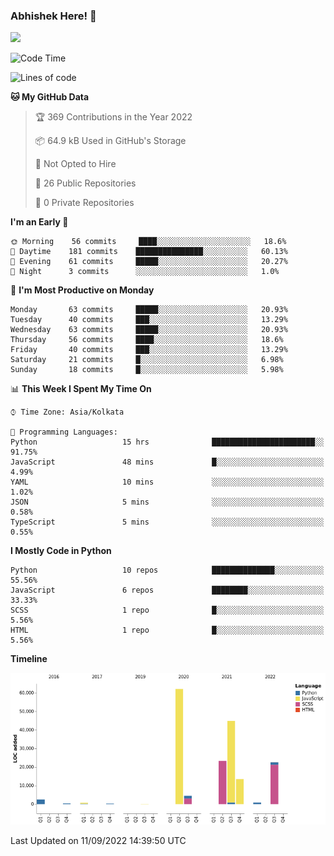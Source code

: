 ### Abhishek Here! 👋
![](https://komarev.com/ghpvc/?username=5parkp1ug&color=green)

<!--
**5parkp1ug/5parkp1ug** is a ✨ _special_ ✨ repository because its `README.md` (this file) appears on your GitHub profile.

Here are some ideas to get you started:

- 🔭 I’m currently working on ...
- 🌱 I’m currently learning ...
- 👯 I’m looking to collaborate on ...
- 🤔 I’m looking for help with ...
- 💬 Ask me about ...
- 📫 How to reach me: ...
- 😄 Pronouns: ...
- ⚡ Fun fact: ...
-->

<!--START_SECTION:waka-->
![Code Time](http://img.shields.io/badge/Code%20Time-468%20hrs%2045%20mins-blue)

![Lines of code](https://img.shields.io/badge/From%20Hello%20World%20I%27ve%20Written-175%20Thousand%20lines%20of%20code-blue)

**🐱 My GitHub Data** 

> 🏆 369 Contributions in the Year 2022
 > 
> 📦 64.9 kB Used in GitHub's Storage 
 > 
> 🚫 Not Opted to Hire
 > 
> 📜 26 Public Repositories 
 > 
> 🔑 0 Private Repositories  
 > 
**I'm an Early 🐤** 

```text
🌞 Morning    56 commits     ████░░░░░░░░░░░░░░░░░░░░░   18.6% 
🌆 Daytime    181 commits    ███████████████░░░░░░░░░░   60.13% 
🌃 Evening    61 commits     █████░░░░░░░░░░░░░░░░░░░░   20.27% 
🌙 Night      3 commits      ░░░░░░░░░░░░░░░░░░░░░░░░░   1.0%

```
📅 **I'm Most Productive on Monday** 

```text
Monday       63 commits     █████░░░░░░░░░░░░░░░░░░░░   20.93% 
Tuesday      40 commits     ███░░░░░░░░░░░░░░░░░░░░░░   13.29% 
Wednesday    63 commits     █████░░░░░░░░░░░░░░░░░░░░   20.93% 
Thursday     56 commits     ████░░░░░░░░░░░░░░░░░░░░░   18.6% 
Friday       40 commits     ███░░░░░░░░░░░░░░░░░░░░░░   13.29% 
Saturday     21 commits     █░░░░░░░░░░░░░░░░░░░░░░░░   6.98% 
Sunday       18 commits     █░░░░░░░░░░░░░░░░░░░░░░░░   5.98%

```


📊 **This Week I Spent My Time On** 

```text
⌚︎ Time Zone: Asia/Kolkata

💬 Programming Languages: 
Python                   15 hrs              ███████████████████████░░   91.75% 
JavaScript               48 mins             █░░░░░░░░░░░░░░░░░░░░░░░░   4.99% 
YAML                     10 mins             ░░░░░░░░░░░░░░░░░░░░░░░░░   1.02% 
JSON                     5 mins              ░░░░░░░░░░░░░░░░░░░░░░░░░   0.58% 
TypeScript               5 mins              ░░░░░░░░░░░░░░░░░░░░░░░░░   0.55%

```

**I Mostly Code in Python** 

```text
Python                   10 repos            ██████████████░░░░░░░░░░░   55.56% 
JavaScript               6 repos             ████████░░░░░░░░░░░░░░░░░   33.33% 
SCSS                     1 repo              █░░░░░░░░░░░░░░░░░░░░░░░░   5.56% 
HTML                     1 repo              █░░░░░░░░░░░░░░░░░░░░░░░░   5.56%

```


**Timeline**

![Chart not found](https://raw.githubusercontent.com/5parkp1ug/5parkp1ug/master/charts/bar_graph.png) 


 Last Updated on 11/09/2022 14:39:50 UTC
<!--END_SECTION:waka-->
